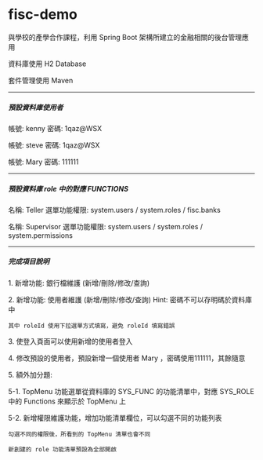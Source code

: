 # fisc-demo

與學校的產學合作課程，利用 Spring Boot 架構所建立的金融相關的後台管理應用

資料庫使用 H2 Database

套件管理使用 Maven

<hr>
<h5>預設資料庫使用者</h5>
<p>帳號: kenny 密碼: 1qaz@WSX</p>
<p>帳號: steve 密碼: 1qaz@WSX</p>
<p>帳號: Mary 密碼: 111111</p>
<hr>
<h5>預設資料庫 role 中的對應 FUNCTIONS</h5>
<p>名稱: Teller 選單功能權限: system.users / system.roles / fisc.banks</p>
<p>名稱: Supervisor 選單功能權限: system.users / system.roles / system.permissions</p>
<hr>

<h5>完成項目說明</h5>
<p>1. 新增功能: 銀行檔維護 (新增/刪除/修改/查詢)</p>
<p>2. 新增功能: 使用者維護 (新增/刪除/修改/查詢) Hint: 密碼不可以存明碼於資料庫中</p>

`其中 roleId 使用下拉選單方式填寫，避免 roleId 填寫錯誤`

<p>3. 使登入頁面可以使用新增的使用者登入</p>
<p>4. 修改預設的使用者，預設新增一個使用者 Mary ，密碼使用111111，其餘隨意</p>
<p>5. 額外加分題:</p>
<p>5-1. TopMenu 功能選單從資料庫的 SYS_FUNC 的功能清單中，對應 SYS_ROLE 中的 Functions 來顯示於 TopMenu 上</p>
<p>5-2. 新增權限維護功能，增加功能清單欄位，可以勾選不同的功能列表</p>

`勾選不同的權限後，所看到的 TopMenu 清單也會不同`

`新創建的 role 功能清單預設為全部開啟`
